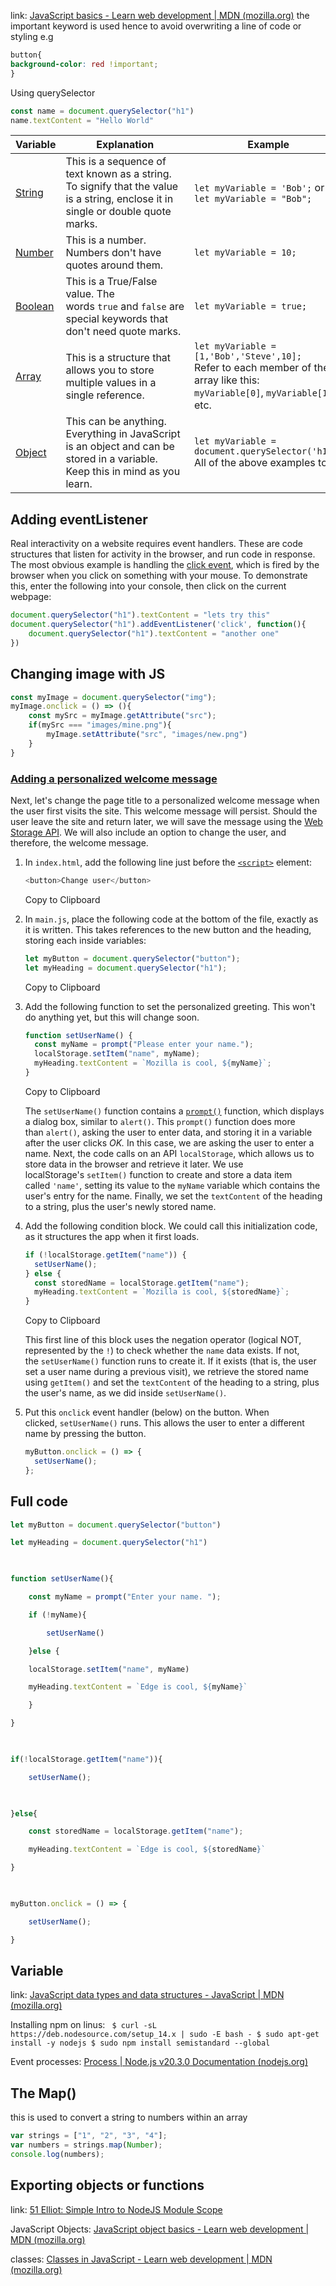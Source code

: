 link: [JavaScript basics - Learn web development | MDN (mozilla.org)](https://developer.mozilla.org/en-US/docs/Learn/Getting_started_with_the_web/JavaScript_basics)
the important keyword is used hence to avoid overwriting a line of code or styling e.g
```css
button{
background-color: red !important;
}
```
Using querySelector
```js
const name = document.querySelector("h1")
name.textContent = "Hello World"
```

|Variable|Explanation|Example|
|---|---|---|
|[String](https://developer.mozilla.org/en-US/docs/Glossary/String)|This is a sequence of text known as a string. To signify that the value is a string, enclose it in single or double quote marks.|`let myVariable = 'Bob';` or  <br>`let myVariable = "Bob";`|
|[Number](https://developer.mozilla.org/en-US/docs/Glossary/Number)|This is a number. Numbers don't have quotes around them.|`let myVariable = 10;`|
|[Boolean](https://developer.mozilla.org/en-US/docs/Glossary/Boolean)|This is a True/False value. The words `true` and `false` are special keywords that don't need quote marks.|`let myVariable = true;`|
|[Array](https://developer.mozilla.org/en-US/docs/Glossary/Array)|This is a structure that allows you to store multiple values in a single reference.|`let myVariable = [1,'Bob','Steve',10];`  <br>Refer to each member of the array like this:  <br>`myVariable[0]`, `myVariable[1]`, etc.|
|[Object](https://developer.mozilla.org/en-US/docs/Glossary/Object)|This can be anything. Everything in JavaScript is an object and can be stored in a variable. Keep this in mind as you learn.|`let myVariable = document.querySelector('h1');`  <br>All of the above examples too.|

## Adding eventListener
Real interactivity on a website requires event handlers. These are code structures that listen for activity in the browser, and run code in response. The most obvious example is handling the [click event](https://developer.mozilla.org/en-US/docs/Web/API/Element/click_event), which is fired by the browser when you click on something with your mouse. To demonstrate this, enter the following into your console, then click on the current webpage:
```js
document.querySelector("h1").textContent = "lets try this"
document.querySelector("h1").addEventListener('click', function(){
    document.querySelector("h1").textContent = "another one"
})
```

## Changing image with JS
```js
const myImage = document.querySelector("img");
myImage.onclick = () => (){
	const mySrc = myImage.getAttribute("src");
	if(mySrc === "images/mine.png"){
		myImage.setAttribute("src", "images/new.png")
	}
}
```

### [Adding a personalized welcome message](https://developer.mozilla.org/en-US/docs/Learn/Getting_started_with_the_web/JavaScript_basics#adding_a_personalized_welcome_message)

Next, let's change the page title to a personalized welcome message when the user first visits the site. This welcome message will persist. Should the user leave the site and return later, we will save the message using the [Web Storage API](https://developer.mozilla.org/en-US/docs/Web/API/Web_Storage_API). We will also include an option to change the user, and therefore, the welcome message.

1. In `index.html`, add the following line just before the [`<script>`](https://developer.mozilla.org/en-US/docs/Web/HTML/Element/script) element:
    
    ```js
    <button>Change user</button>
    ```
    
    Copy to Clipboard
    
2. In `main.js`, place the following code at the bottom of the file, exactly as it is written. This takes references to the new button and the heading, storing each inside variables:
    
    ```js
    let myButton = document.querySelector("button");
    let myHeading = document.querySelector("h1");
    ```
    
    Copy to Clipboard
    
3. Add the following function to set the personalized greeting. This won't do anything yet, but this will change soon.
    
    ```js
    function setUserName() {
      const myName = prompt("Please enter your name.");
      localStorage.setItem("name", myName);
      myHeading.textContent = `Mozilla is cool, ${myName}`;
    }
    ```
    
    Copy to Clipboard
    
    The `setUserName()` function contains a [`prompt()`](https://developer.mozilla.org/en-US/docs/Web/API/Window/prompt) function, which displays a dialog box, similar to `alert()`. This `prompt()` function does more than `alert()`, asking the user to enter data, and storing it in a variable after the user clicks _OK._ In this case, we are asking the user to enter a name. Next, the code calls on an API `localStorage`, which allows us to store data in the browser and retrieve it later. We use localStorage's `setItem()` function to create and store a data item called `'name'`, setting its value to the `myName` variable which contains the user's entry for the name. Finally, we set the `textContent` of the heading to a string, plus the user's newly stored name.
4. Add the following condition block. We could call this initialization code, as it structures the app when it first loads.
    
    ```js
    if (!localStorage.getItem("name")) {
      setUserName();
    } else {
      const storedName = localStorage.getItem("name");
      myHeading.textContent = `Mozilla is cool, ${storedName}`;
    }
    ```
    
    Copy to Clipboard
    
    This first line of this block uses the negation operator (logical NOT, represented by the `!`) to check whether the `name` data exists. If not, the `setUserName()` function runs to create it. If it exists (that is, the user set a user name during a previous visit), we retrieve the stored name using `getItem()` and set the `textContent` of the heading to a string, plus the user's name, as we did inside `setUserName()`.
5. Put this `onclick` event handler (below) on the button. When clicked, `setUserName()` runs. This allows the user to enter a different name by pressing the button.
    
    ```js
    myButton.onclick = () => {
      setUserName();
    };
    ```

## Full code
```js
let myButton = document.querySelector("button")

let myHeading = document.querySelector("h1")

  

function setUserName(){

    const myName = prompt("Enter your name. ");

    if (!myName){

        setUserName()

    }else {

    localStorage.setItem("name", myName)

    myHeading.textContent = `Edge is cool, ${myName}`

    }

}

  

if(!localStorage.getItem("name")){

    setUserName();

  

}else{

    const storedName = localStorage.getItem("name");

    myHeading.textContent = `Edge is cool, ${storedName}`

}

  

myButton.onclick = () => {

    setUserName();

}
```
## Variable
link: [JavaScript data types and data structures - JavaScript | MDN (mozilla.org)](https://developer.mozilla.org/en-US/docs/Web/JavaScript/Data_structures)

Installing npm on linus: ```
$ curl -sL https://deb.nodesource.com/setup_14.x | sudo -E bash -
$ sudo apt-get install -y nodejs
$ sudo npm install semistandard --global```

Event processes: [Process | Node.js v20.3.0 Documentation (nodejs.org)](https://nodejs.org/api/process.html#process_process_argv)

## The Map()
this is used to convert a string to numbers within an array
```js
var strings = ["1", "2", "3", "4"]; 
var numbers = strings.map(Number); 
console.log(numbers);
```

## Exporting objects or functions
link: [51 Elliot: Simple Intro to NodeJS Module Scope](http://51elliot.blogspot.com/2012/01/simple-intro-to-nodejs-module-scope.html)

JavaScript Objects: [JavaScript object basics - Learn web development | MDN (mozilla.org)](https://developer.mozilla.org/en-US/docs/Learn/JavaScript/Objects/Basics)

classes: [Classes in JavaScript - Learn web development | MDN (mozilla.org)](https://developer.mozilla.org/en-US/docs/Learn/JavaScript/Objects/Classes_in_JavaScript)

